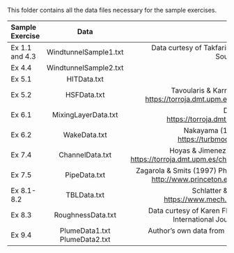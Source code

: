 This folder contains all the data files necessary for the sample exercises.

| Sample Exercise	| Data | Source | 
| :--------| :---: | :----: | 
| Ex 1.1 and 4.3	| WindtunnelSample1.txt	| Data curtesy of Takfarinas Medjnoun acquired from the University of Southampton 3x2 windtunnel | 
| Ex 4.4	| WindtunnelSample2.txt	| | 
| Ex 5.1  | HITData.txt |  | 
| Ex 5.2  | HSFData.txt |	 Tavoularis & Karnik (1989) J. Fluid Mech, 204:457–478. https://torroja.dmt.upm.es/turbdata/agard/chapter3/HOM22/HOM22KT/ | 
| Ex 6.1  | MixingLayerData.txt | 	Delville & Bonnet (1995) https://torroja.dmt.upm.es/turbdata/agard/chapter6/SHL04 | 
| Ex 6.2  | WakeData.txt	| Nakayama (1985) J. Fluid Mech., 160:155-179. https://turbmodels.larc.nasa.gov/airfoilwake_val.html| 
| Ex 7.4  | ChannelData.txt | Hoyas & Jimenez (2006) Phys. of Fluids, vol 18, 011702. https://torroja.dmt.upm.es/channels/data/statistics/Re2000/profiles/Re2000.prof| 
| Ex 7.5  | PipeData.txt | Zagarola & Smits (1997) Physical Review Letters, Vol. 78, No. 1, pp.239-242. http://www.princeton.edu/~gasdyn/Superpipe_data/1.0238E+06.txt| 
| Ex 8.1-8.2| TBLData.txt | 	Schlatter & Orlu (2010) J. Fluid Mech., 659. https://www.mech.kth.se/~pschlatt/DATA/vel_4060_dns.prof| 
| Ex 8.3  | RoughnessData.txt	| Data curtesy of Karen Flack from Flack, Schultz, Barros, & Kim (2016). International Journal of Heat and Fluid Flow, 61:21-30.| 
| Ex 9.4  | PlumeData1.txt PlumeData2.txt	| Author’s own data from Vanderwel & Tavoularis (2014). J. Fluid Mech., 754:488-514. | 
